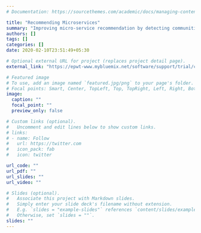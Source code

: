 ```yaml
---
# Documentation: https://sourcethemes.com/academic/docs/managing-content/

title: "Recommending Microservices"
summary: "Improving micro-service recommendation by detecting communities through code API calls for application modernisation"
authors: []
tags: []
categories: []
date: 2020-02-10T23:51:49+05:30

# Optional external URL for project (replaces project detail page).
external_link: "https://epwt-www.mybluemix.net/software/support/trial/cst/welcomepage.wss?siteId=911&tabId=2156&w=1"

# Featured image
# To use, add an image named `featured.jpg/png` to your page's folder.
# Focal points: Smart, Center, TopLeft, Top, TopRight, Left, Right, BottomLeft, Bottom, BottomRight.
image:
  caption: ""
  focal_point: ""
  preview_only: false

# Custom links (optional).
#   Uncomment and edit lines below to show custom links.
# links:
# - name: Follow
#   url: https://twitter.com
#   icon_pack: fab
#   icon: twitter

url_code: ""
url_pdf: ""
url_slides: ""
url_video: ""

# Slides (optional).
#   Associate this project with Markdown slides.
#   Simply enter your slide deck's filename without extension.
#   E.g. `slides = "example-slides"` references `content/slides/example-slides.md`.
#   Otherwise, set `slides = ""`.
slides: ""
---
```

